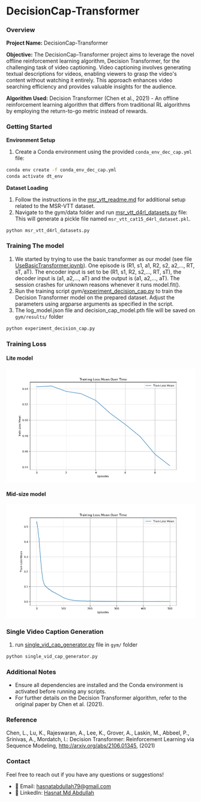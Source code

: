 # DecisionCap-Transformer 

### Overview
**Project Name:** DecisionCap-Transformer

**Objective:** The DecisionCap-Transformer project aims to leverage the novel offline reinforcement learning algorithm, Decision Transformer, for the challenging task of video captioning. Video captioning involves generating textual descriptions for videos, enabling viewers to grasp the video's content without watching it entirely. This approach enhances video searching efficiency and provides valuable insights for the audience.

**Algorithm Used:** Decision Transformer (Chen et al., 2021) - An offline reinforcement learning algorithm that differs from traditional RL algorithms by employing the return-to-go metric instead of rewards.

### Getting Started
**Environment Setup**

1. Create a Conda environment using the provided `conda_env_dec_cap.yml` file:
```bash 
conda env create -f conda_env_dec_cap.yml
conda activate dt_env
```
**Dataset Loading**
1. Follow the instructions in the [msr_vtt_readme.md](data_msr_vtt%2Fmsr_vtt_readme.md) for additional setup related to the MSR-VTT dataset.
2. Navigate to the gym/data folder and run [msr_vtt_d4rl_datasets.py](gym%2Fdata%2Fmsr_vtt_d4rl_datasets.py) file:
This will generate a pickle file named `msr_vtt_cat15_d4rl_dataset.pkl`.
```bash 
python msr_vtt_d4rl_datasets.py
```

### Training The model 
1. We started by trying to use the basic transformer as our model (see file [UseBasicTransformer.ipynb](UseBasicTransformer.ipynb)). One episode is (R1, s1, a1, R2, s2, a2,..., RT, sT, aT). The encoder input is set to be (R1, s1, R2, s2,..., RT, sT), the decoder input is (a1, a2,..., aT) and the output is (a1, a2,..., aT). The session crashes for unknown reasons whenever it runs model.fit().
2. Run the training script gym/[experiment_decision_cap.py](gym%2Fexperiment_decision_cap.py) to train the Decision Transformer model on the prepared dataset. Adjust the parameters using argparse arguments as specified in the script.
3. The log_model.json file and decision_cap_model.pth file will be saved on `gym/results/` folder
```bash
python experiment_decision_cap.py
```

### Training Loss
#### Lite model 
![train_loss_mean_plot.png](gym%2Fresults%2Ftrain_loss_mean_plot.png)
#### Mid-size model
![train_loss_mean_plot_mid.png](gym%2Fresults%2Ftrain_loss_mean_plot_mid.png)
### Single Video Caption Generation
1. run [single_vid_cap_generator.py](gym%2Fsingle_vid_cap_generator.py) file in `gym/` folder 
```bash
python single_vid_cap_generator.py
```
### Additional Notes
- Ensure all dependencies are installed and the Conda environment is activated before running any scripts.
- For further details on the Decision Transformer algorithm, refer to the original paper by Chen et al. (2021).

### Reference
Chen, L., Lu, K., Rajeswaran, A., Lee, K., Grover, A., Laskin, M., Abbeel, P., Srinivas, A., Mordatch, I.: Decision Transformer: Reinforcement Learning via Sequence Modeling, http://arxiv.org/abs/2106.01345, (2021)

### Contact
Feel free to reach out if you have any questions or suggestions!
- 📧 Email: hasnatabdullah79@gmail.com
- 💼 LinkedIn: [Hasnat Md Abdullah ](https://www.linkedin.com/in/hasnat-md-abdullah/)